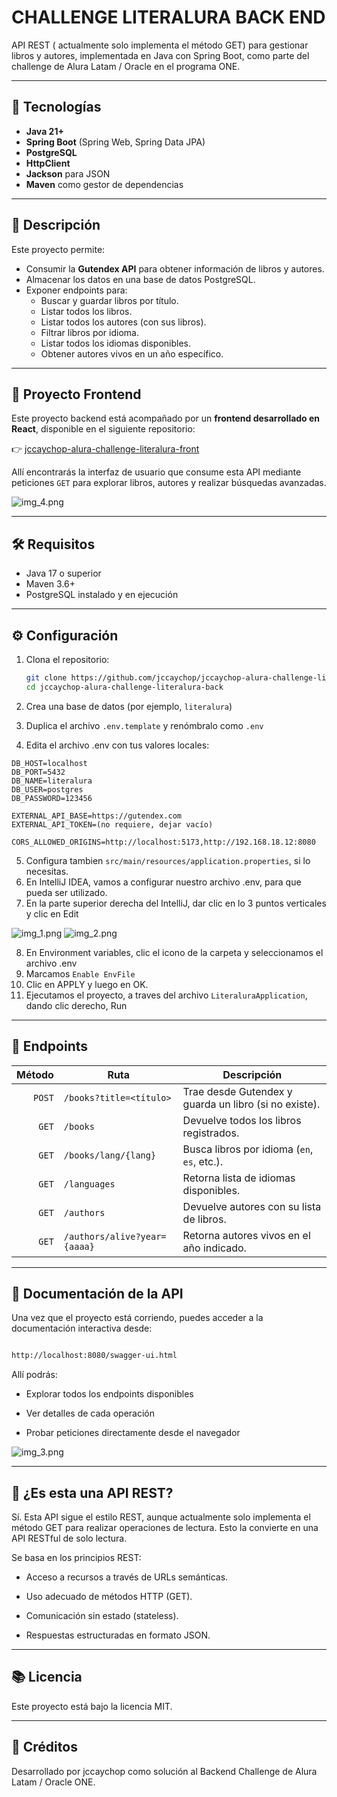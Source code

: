 # CHALLENGE LITERALURA BACK END

API REST ( actualmente solo implementa el método GET) para gestionar libros y autores, implementada en Java con Spring
Boot, como parte del challenge de Alura Latam / Oracle en el programa ONE.

---

## 📌 Tecnologías

- **Java 21+**
- **Spring Boot** (Spring Web, Spring Data JPA)
- **PostgreSQL**
- **HttpClient**
- **Jackson** para JSON
- **Maven** como gestor de dependencias

---

## 🚀 Descripción

Este proyecto permite:

- Consumir la **Gutendex API** para obtener información de libros y autores.
- Almacenar los datos en una base de datos PostgreSQL.
- Exponer endpoints para:
    - Buscar y guardar libros por título.
    - Listar todos los libros.
    - Listar todos los autores (con sus libros).
    - Filtrar libros por idioma.
    - Listar todos los idiomas disponibles.
    - Obtener autores vivos en un año específico.

---

## 🔗 Proyecto Frontend

Este proyecto backend está acompañado por un **frontend desarrollado en React**, disponible en el siguiente repositorio:

👉 [jccaychop-alura-challenge-literalura-front](https://github.com/jccaychop/jccaychop-alura-challenge-literalura-front)

Allí encontrarás la interfaz de usuario que consume esta API mediante peticiones `GET` para explorar libros, autores y
realizar búsquedas avanzadas.

![img_4.png](img/img_4.png)


---

## 🛠️ Requisitos

- Java 17 o superior
- Maven 3.6+
- PostgreSQL instalado y en ejecución

---

## ⚙️ Configuración

1. Clona el repositorio:
   ```bash
   git clone https://github.com/jccaychop/jccaychop-alura-challenge-literalura-back.git
   cd jccaychop-alura-challenge-literalura-back
   ```

2. Crea una base de datos (por ejemplo, `literalura`)
3. Duplica el archivo `.env.template` y renómbralo como `.env`
4. Edita el archivo .env con tus valores locales:

  ```env
  DB_HOST=localhost
  DB_PORT=5432
  DB_NAME=literalura
  DB_USER=postgres
  DB_PASSWORD=123456
  
  EXTERNAL_API_BASE=https://gutendex.com
  EXTERNAL_API_TOKEN=(no requiere, dejar vacío)
  
  CORS_ALLOWED_ORIGINS=http://localhost:5173,http://192.168.18.12:8080
  ```

5. Configura tambien `src/main/resources/application.properties`, si lo necesitas.
6. En IntelliJ IDEA, vamos a configurar nuestro archivo .env, para que pueda ser utilizado.
7. En la parte superior derecha del IntelliJ, dar clic en lo 3 puntos verticales y clic en Edit

![img_1.png](img/img_1.png)
![img_2.png](img/img_2.png)

8. En Environment variables, clic el icono de la carpeta y seleccionamos el archivo .env
9. Marcamos `Enable EnvFile`
10. Clic en APPLY y luego en OK.
11. Ejecutamos el proyecto, a traves del archivo `LiteraluraApplication`, dando clic derecho, Run

---

## 📄 Endpoints

| Método | Ruta                         | Descripción                                           |
|-------:|------------------------------|-------------------------------------------------------|
| `POST` | `/books?title=<título>`      | Trae desde Gutendex y guarda un libro (si no existe). |
|  `GET` | `/books`                     | Devuelve todos los libros registrados.                |
|  `GET` | `/books/lang/{lang}`         | Busca libros por idioma (`en`, `es`, etc.).           |
|  `GET` | `/languages`                 | Retorna lista de idiomas disponibles.                 |
|  `GET` | `/authors`                   | Devuelve autores con su lista de libros.              |
|  `GET` | `/authors/alive?year={aaaa}` | Retorna autores vivos en el año indicado.             |

---

## 🧾 Documentación de la API

Una vez que el proyecto está corriendo, puedes acceder a la documentación interactiva desde:

  ```bash
  
  http://localhost:8080/swagger-ui.html
  
  ```

Allí podrás:

- Explorar todos los endpoints disponibles

- Ver detalles de cada operación

- Probar peticiones directamente desde el navegador

![img_3.png](img/img_3.png)

---

## 📘 ¿Es esta una API REST?

Sí. Esta API sigue el estilo REST, aunque actualmente solo implementa el método GET para realizar operaciones de
lectura. Esto la convierte en una API RESTful de solo lectura.

Se basa en los principios REST:

- Acceso a recursos a través de URLs semánticas.

- Uso adecuado de métodos HTTP (GET).

- Comunicación sin estado (stateless).

- Respuestas estructuradas en formato JSON.

---

## 📚 Licencia

Este proyecto está bajo la licencia MIT.

---

## 🤝 Créditos

Desarrollado por jccaychop como solución al Backend Challenge de Alura Latam / Oracle ONE.